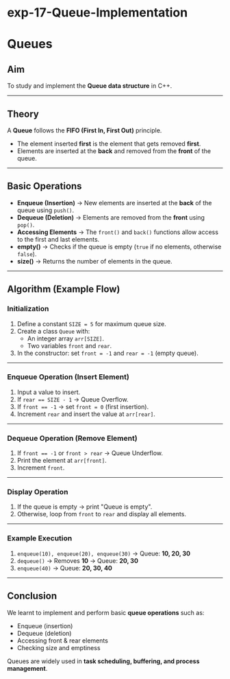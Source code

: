 # exp-17-Queue-Implementation
# Queues


## Aim
To study and implement the **Queue data structure** in C++.

---

## Theory

A **Queue** follows the **FIFO (First In, First Out)** principle.  
- The element inserted **first** is the element that gets removed **first**.  
- Elements are inserted at the **back** and removed from the **front** of the queue.  

---

## Basic Operations

- **Enqueue (Insertion)** → New elements are inserted at the **back** of the queue using `push()`.  
- **Dequeue (Deletion)** → Elements are removed from the **front** using `pop()`.  
- **Accessing Elements** → The `front()` and `back()` functions allow access to the first and last elements.  
- **empty()** → Checks if the queue is empty (`true` if no elements, otherwise `false`).  
- **size()** → Returns the number of elements in the queue.  

---

## Algorithm (Example Flow)

### Initialization
1. Define a constant `SIZE = 5` for maximum queue size.  
2. Create a class `Queue` with:
   - An integer array `arr[SIZE]`.  
   - Two variables `front` and `rear`.  
3. In the constructor: set `front = -1` and `rear = -1` (empty queue).  

---

### Enqueue Operation (Insert Element)
1. Input a value to insert.  
2. If `rear == SIZE - 1` → Queue Overflow.  
3. If `front == -1` → set `front = 0` (first insertion).  
4. Increment `rear` and insert the value at `arr[rear]`.  

---

### Dequeue Operation (Remove Element)
1. If `front == -1` or `front > rear` → Queue Underflow.  
2. Print the element at `arr[front]`.  
3. Increment `front`.  

---

### Display Operation
1. If the queue is empty → print "Queue is empty".  
2. Otherwise, loop from `front` to `rear` and display all elements.  

---

### Example Execution
1. `enqueue(10), enqueue(20), enqueue(30)` → Queue: **10, 20, 30**  
2. `dequeue()` → Removes **10** → Queue: **20, 30**  
3. `enqueue(40)` → Queue: **20, 30, 40**  

---

## Conclusion
We learnt to implement and perform basic **queue operations** such as:
- Enqueue (insertion)  
- Dequeue (deletion)  
- Accessing front & rear elements  
- Checking size and emptiness  

Queues are widely used in **task scheduling, buffering, and process management**.
